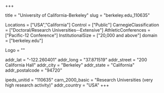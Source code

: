 
+++

title = "University of California-Berkeley"
slug = "berkeley.edu_110635"

Locations = ["USA","California"]
Control = ["Public"]
CarnegieClassification = ["Doctoral/Research Universities--Extensive"]
AthleticConferences = ["Pacific-12 Conference"]
InstitutionalSize = ["20,000 and above"]
domain = ["berkeley.edu"]

Logo = ""

addr_lat = "-122.260401"
addr_long = "37.871519"
addr_street = "200 California Hall"
addr_city = "Berkeley"
addr_state = "California"
addr_postalcode = "94720"

ipeds_unitid = "110635"
carn_2000_basic = "Research Universities (very high research activity)"
addr_country = "USA"
+++
    
